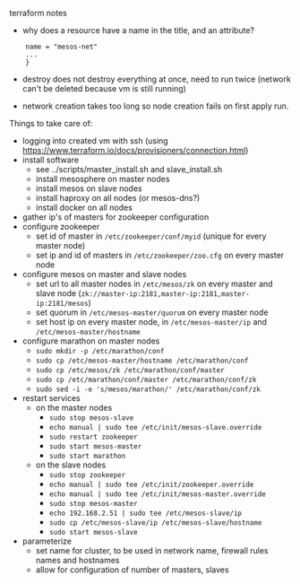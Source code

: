 terraform notes

- why does a resource have a name in the title, and an attribute?

```resource "google_compute_network" "mesos-net" {
    name = "mesos-net"
    ...
    }
```    

- destroy does not destroy everything at once, need to run twice (network can't be deleted because vm is still running)

- network creation takes too long so node creation fails on first apply run.

Things to take care of:

- logging into created vm with ssh (using https://www.terraform.io/docs/provisioners/connection.html)
- install software
    - see ../scripts/master_install.sh and slave_install.sh
    - install mesosphere on master nodes
    - install mesos on slave nodes
    - install haproxy on all nodes (or mesos-dns?)
    - install docker on all nodes
- gather ip's of masters for zookeeper configuration
- configure zookeeper
    - set id of master in ```/etc/zookeeper/conf/myid``` (unique for every master node)
    - set ip and id of masters in ```/etc/zookeeper/zoo.cfg``` on every master node
- configure mesos on master and slave nodes
    - set url to all master nodes in ```/etc/mesos/zk``` 
    on every master and slave node (```zk://master-ip:2181,master-ip:2181,master-ip:2181/mesos```)
    - set quorum in ```/etc/mesos-master/quorum``` on every master node
    - set host ip on every master node, in ```/etc/mesos-master/ip``` and ```/etc/mesos-master/hostname```
- configure marathon on master nodes
    - ```sudo mkdir -p /etc/marathon/conf```
    - ```sudo cp /etc/mesos-master/hostname /etc/marathon/conf```
    - ```sudo cp /etc/mesos/zk /etc/marathon/conf/master```
    - ```sudo cp /etc/marathon/conf/master /etc/marathon/conf/zk```
    - ```sudo sed -i -e 's/mesos/marathon/' /etc/marathon/conf/zk```
- restart services
    - on the master nodes
        - ```sudo stop mesos-slave```
        - ```echo manual | sudo tee /etc/init/mesos-slave.override```
        - ```sudo restart zookeeper```
        - ```sudo start mesos-master```
        - ```sudo start marathon```
    - on the slave nodes
        - ```sudo stop zookeeper```
        - ```echo manual | sudo tee /etc/init/zookeeper.override```
        - ```echo manual | sudo tee /etc/init/mesos-master.override```
        - ```sudo stop mesos-master```
        - ```echo 192.168.2.51 | sudo tee /etc/mesos-slave/ip```
        - ```sudo cp /etc/mesos-slave/ip /etc/mesos-slave/hostname```
        - ```sudo start mesos-slave```
- parameterize
    - set name for cluster, to be used in network name, firewall rules names and hostnames
    - allow for configuration of number of masters, slaves
    
  